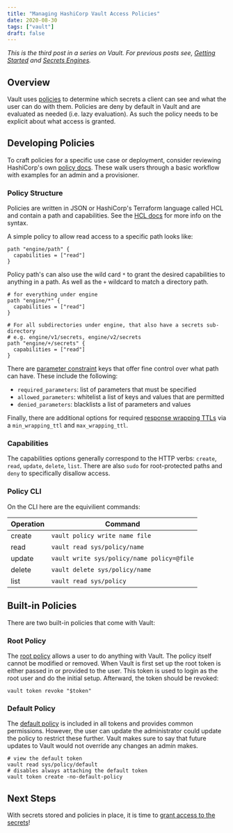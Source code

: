 ```yaml
---
title: "Managing HashiCorp Vault Access Policies"
date: 2020-08-30
tags: ["vault"]
draft: false
---
```


*This is the third post in a series on Vault. For previous posts see,
[Getting Started](/post/vault-getting-started) and
[Secrets Engines](/post/vault-secrets-engine).*

## Overview

Vault uses [policies](https://www.vaultproject.io/docs/concepts/policies)
to determine which secrets a client can see and what the user can
do with them. Policies are deny by default in Vault and are evaluated as needed
(i.e. lazy evaluation). As such the policy needs to be explicit about what
access is granted.

## Developing Policies

To craft policies for a specific use case or deployment, consider reviewing
HashiCorp's own
[policy docs](https://www.hashicorp.com/resources/policies-vault/). These walk
users through a basic workflow with examples for an admin and a provisioner.

### Policy Structure

Policies are written in JSON or HashiCorp's Terraform language called HCL and
contain a path and capabilities. See the
[HCL docs](https://www.terraform.io/docs/configuration/syntax.html) for more
info on the syntax.

A simple policy to allow read access to a specific path looks like:

```hcl
path "engine/path" {
  capabilities = ["read"]
}
```

Policy path's can also use the wild card `*` to grant the desired capabilities
to anything in a path. As well as the `+` wildcard to match a directory path.

```hcl
# for everything under engine
path "engine/*" {
  capabilities = ["read"]
}

# For all subdirectories under engine, that also have a secrets sub-directory
# e.g. engine/v1/secrets, engine/v2/secrets
path "engine/+/secrets" {
  capabilities = ["read"]
}
```

There are
[parameter constraint](https://www.vaultproject.io/docs/concepts/policies.html#parameter-constraints)
keys that offer fine control over what path can have. These include the
following:

* `required_parameters`: list of parameters that must be specified
* `allowed_parameters`: whitelist a list of keys and values that are permitted
* `denied_parameters`: blacklists a list of parameters and values

Finally, there are additional options for required
[response wrapping TTLs](https://www.vaultproject.io/docs/concepts/policies.html#required-response-wrapping-ttls)
via a `min_wrapping_ttl` and `max_wrapping_ttl`.

### Capabilities

The capabilities options generally correspond to the HTTP verbs: `create`,
`read`, `update`, `delete`, `list`. There are also `sudo` for root-protected
paths and `deny` to specifically disallow access.

### Policy CLI

On the CLI here are the equivilient commands:

| Operation | Command |
|-----------|---------|
|    create | `vault policy write name file` |
|      read | `vault read sys/policy/name` |
|    update | `vault write sys/policy/name policy=@file` |
|    delete | `vault delete sys/policy/name` |
|      list | `vault read sys/policy` |

## Built-in Policies

There are two built-in policies that come with Vault:

### Root Policy

The [root policy](https://www.vaultproject.io/docs/concepts/policies#root-policy)
allows a user to do anything with Vault. The policy itself cannot be modified or
removed. When Vault is first set up the root token is either passed in or
provided to the user. This token is used to login as the root user and do the
initial setup. Afterward, the token should be revoked:

```shell
vault token revoke "$token"
```

### Default Policy

The [default policy](https://www.vaultproject.io/docs/concepts/policies#default-policy)
is included in all tokens and provides common permissions. However, the user can
update the administrator could update the policy to restrict these further.
Vault makes sure to say that future updates to Vault would not override any
changes an admin makes.

```shell
# view the default token
vault read sys/policy/default
# disables always attaching the default token
vault token create -no-default-policy
```

## Next Steps

With secrets stored and policies in place, it is time to
[grant access to the secrets](/post/vault-access-secrets)!
